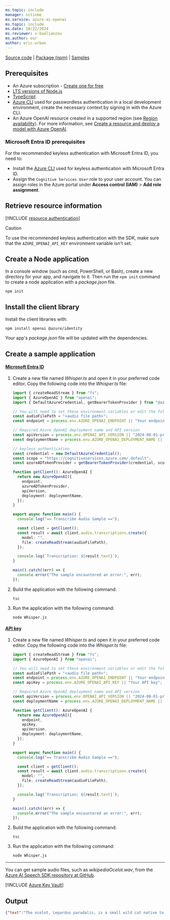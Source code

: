 ```yaml
---
ms.topic: include
manager: nitinme
ms.service: azure-ai-openai
ms.topic: include
ms.date: 10/22/2024
ms.reviewer: v-baolianzou
ms.author: eur
author: eric-urban
---
```


[Source code](https://github.com/openai/openai-node) | [Package (npm)](https://www.npmjs.com/package/openai) | [Samples](https://github.com/Azure/azure-sdk-for-js/tree/main/sdk/openai/openai/samples)

## Prerequisites

- An Azure subscription - [Create one for free](https://azure.microsoft.com/free/cognitive-services?azure-portal=true)
- [LTS versions of Node.js](https://github.com/nodejs/release#release-schedule)
- [TypeScript](https://www.typescriptlang.org/download/)
- [Azure CLI](/cli/azure/install-azure-cli) used for passwordless authentication in a local development environment, create the necessary context by signing in with the Azure CLI.
- An Azure OpenAI resource created in a supported region (see [Region availability](/azure/ai-services/openai/concepts/models#model-summary-table-and-region-availability)). For more information, see [Create a resource and deploy a model with Azure OpenAI](../how-to/create-resource.md).

### Microsoft Entra ID prerequisites

For the recommended keyless authentication with Microsoft Entra ID, you need to:
- Install the [Azure CLI](/cli/azure/install-azure-cli) used for keyless authentication with Microsoft Entra ID.
- Assign the `Cognitive Services User` role to your user account. You can assign roles in the Azure portal under **Access control (IAM)** > **Add role assignment**.

## Retrieve resource information

[!INCLUDE [resource authentication](resource-authentication.md)]

> [!CAUTION]
> To use the recommended keyless authentication with the SDK, make sure that the `AZURE_OPENAI_API_KEY` environment variable isn't set. 

## Create a Node application

In a console window (such as cmd, PowerShell, or Bash), create a new directory for your app, and navigate to it. Then run the `npm init` command to create a node application with a _package.json_ file.

```console
npm init
```

## Install the client library

Install the client libraries with:

```console
npm install openai @azure/identity
```

Your app's _package.json_ file will be updated with the dependencies.

## Create a sample application

#### [Microsoft Entra ID](#tab/typescript-keyless)

1. Create a new file named _Whisper.ts_ and open it in your preferred code editor. Copy the following code into the _Whisper.ts_ file:
    
    ```typescript
    import { createReadStream } from "fs";
    import { AzureOpenAI } from "openai";
    import { DefaultAzureCredential, getBearerTokenProvider } from "@azure/identity";

    // You will need to set these environment variables or edit the following values
    const audioFilePath = "<audio file path>";
    const endpoint = process.env.AZURE_OPENAI_ENDPOINT || "Your endpoint";
    
    // Required Azure OpenAI deployment name and API version
    const apiVersion = process.env.OPENAI_API_VERSION || "2024-08-01-preview";
    const deploymentName = process.env.AZURE_OPENAI_DEPLOYMENT_NAME || "whisper";

    // keyless authentication    
    const credential = new DefaultAzureCredential();
    const scope = "https://cognitiveservices.azure.com/.default";
    const azureADTokenProvider = getBearerTokenProvider(credential, scope);
    
    function getClient(): AzureOpenAI {
      return new AzureOpenAI({
        endpoint,
        azureADTokenProvider,
        apiVersion,
        deployment: deploymentName,
      });
    }
    
    export async function main() {
      console.log("== Transcribe Audio Sample ==");
    
      const client = getClient();
      const result = await client.audio.transcriptions.create({
        model: "",
        file: createReadStream(audioFilePath),
      });
    
      console.log(`Transcription: ${result.text}`);
    }
    
    main().catch((err) => {
      console.error("The sample encountered an error:", err);
    });
    ```

1. Build the application with the following command:

    ```console
    tsc
    ```

1. Run the application with the following command:

    ```console
    node Whisper.js
    ```

#### [API key](#tab/typescript-key)

1. Create a new file named _Whisper.ts_ and open it in your preferred code editor. Copy the following code into the _Whisper.ts_ file:
    
    ```typescript
    import { createReadStream } from "fs";
    import { AzureOpenAI } from "openai";
    
    // You will need to set these environment variables or edit the following values
    const audioFilePath = "<audio file path>";
    const endpoint = process.env.AZURE_OPENAI_ENDPOINT || "Your endpoint";
    const apiKey = process.env.AZURE_OPENAI_API_KEY || "Your API key";
    
    // Required Azure OpenAI deployment name and API version
    const apiVersion = process.env.OPENAI_API_VERSION || "2024-08-01-preview";
    const deploymentName = process.env.AZURE_OPENAI_DEPLOYMENT_NAME || "whisper";
    
    function getClient(): AzureOpenAI {
      return new AzureOpenAI({
        endpoint,
        apiKey,
        apiVersion,
        deployment: deploymentName,
      });
    }
    
    export async function main() {
      console.log("== Transcribe Audio Sample ==");
    
      const client = getClient();
      const result = await client.audio.transcriptions.create({
        model: "",
        file: createReadStream(audioFilePath),
      });
    
      console.log(`Transcription: ${result.text}`);
    }
    
    main().catch((err) => {
      console.error("The sample encountered an error:", err);
    });
    ```

1. Build the application with the following command:

    ```console
    tsc
    ```

1. Run the application with the following command:

    ```console
    node Whisper.js
    ```

---

You can get sample audio files, such as *wikipediaOcelot.wav*, from the [Azure AI Speech SDK repository at GitHub](https://github.com/Azure-Samples/cognitive-services-speech-sdk/tree/master/sampledata/audiofiles).

[!INCLUDE [Azure Key Vault](~/reusable-content/ce-skilling/azure/includes/ai-services/security/azure-key-vault.md)]

## Output

```json
{"text":"The ocelot, Lepardus paradalis, is a small wild cat native to the southwestern United States, Mexico, and Central and South America. This medium-sized cat is characterized by solid black spots and streaks on its coat, round ears, and white neck and undersides. It weighs between 8 and 15.5 kilograms, 18 and 34 pounds, and reaches 40 to 50 centimeters 16 to 20 inches at the shoulders. It was first described by Carl Linnaeus in 1758. Two subspecies are recognized, L. p. paradalis and L. p. mitis. Typically active during twilight and at night, the ocelot tends to be solitary and territorial. It is efficient at climbing, leaping, and swimming. It preys on small terrestrial mammals such as armadillo, opossum, and lagomorphs."}
```
